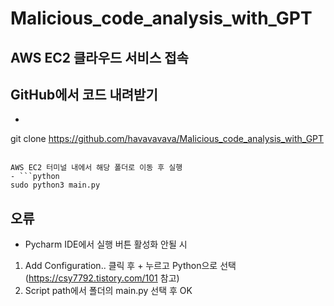 # Malicious_code_analysis_with_GPT

## AWS EC2 클라우드 서비스 접속

## GitHub에서 코드 내려받기
- ```python
git clone https://github.com/havavavava/Malicious_code_analysis_with_GPT
```

AWS EC2 터미널 내에서 해당 폴더로 이동 후 실행
- ```python
sudo python3 main.py
```

## 오류
- Pycharm IDE에서 실행 버튼 활성화 안될 시
1. Add Configuration.. 클릭 후 + 누르고 Python으로 선택 (https://csy7792.tistory.com/101 참고)
2. Script path에서 폴더의 main.py 선택 후 OK
